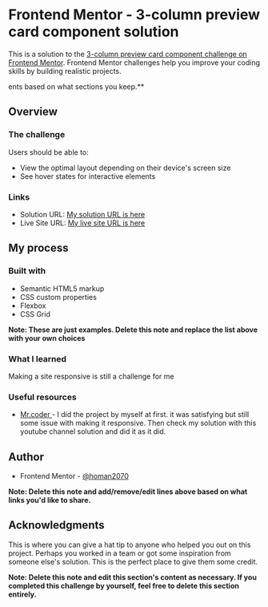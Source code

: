 # Frontend Mentor - 3-column preview card component solution

This is a solution to the [3-column preview card component challenge on Frontend Mentor](https://www.frontendmentor.io/challenges/3column-preview-card-component-pH92eAR2-). Frontend Mentor challenges help you improve your coding skills by building realistic projects. 

ents based on what sections you keep.**

## Overview

### The challenge

Users should be able to:

- View the optimal layout depending on their device's screen size
- See hover states for interactive elements



### Links

- Solution URL: [My solution URL is here](https://github.com/homan2070/3-column-preview-card-component.git)
- Live Site URL: [My live site URL is here](https://homan2070.github.io/3-column-preview-card-component/index.html)

## My process

### Built with

- Semantic HTML5 markup
- CSS custom properties
- Flexbox
- CSS Grid


**Note: These are just examples. Delete this note and replace the list above with your own choices**

### What I learned

Making a site responsive is still a challenge for me

### Useful resources

- [Mr.coder ](https://www.youtube.com/channel/UCsv_Hi2fnZ_FGG0rko1OzWg) - I did the project by myself at first. it was satisfying but still some issue with making it responsive. Then check my solution with this youtube channel solution and did it as it did.


## Author

- Frontend Mentor - [@homan2070](https://www.frontendmentor.io/profile/homan2070)


**Note: Delete this note and add/remove/edit lines above based on what links you'd like to share.**

## Acknowledgments

This is where you can give a hat tip to anyone who helped you out on this project. Perhaps you worked in a team or got some inspiration from someone else's solution. This is the perfect place to give them some credit.

**Note: Delete this note and edit this section's content as necessary. If you completed this challenge by yourself, feel free to delete this section entirely.**
